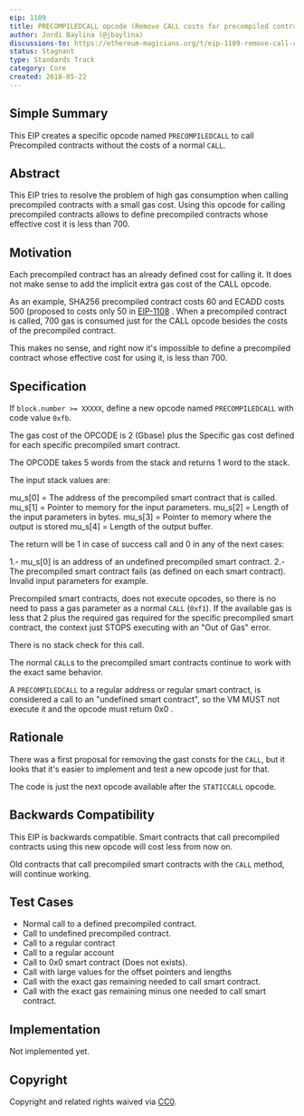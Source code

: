 ```yaml
---
eip: 1109
title: PRECOMPILEDCALL opcode (Remove CALL costs for precompiled contracts)
author: Jordi Baylina (@jbaylina)
discussions-to: https://ethereum-magicians.org/t/eip-1109-remove-call-costs-for-precompiled-contracts/447
status: Stagnant
type: Standards Track
category: Core
created: 2018-05-22
---
```


## Simple Summary

This EIP creates a specific opcode named `PRECOMPILEDCALL` to call Precompiled contracts without the costs of a normal `CALL`.

## Abstract

This EIP tries to resolve the problem of high gas consumption when calling precompiled contracts with a small gas cost. Using this opcode for calling precompiled contracts allows to define precompiled contracts whose effective cost it is less than 700.

## Motivation

Each precompiled contract has an already defined cost for calling it. It does not make sense to add the implicit extra gas cost of the CALL opcode.

As an example, SHA256 precompiled contract costs 60 and ECADD costs 500 (proposed to costs only 50 in [EIP-1108](./eip-1108.md) . When a precompiled contract is called, 700 gas is consumed just for the CALL opcode besides the costs of the precompiled contract.

This makes no sense, and right now it's impossible to define a precompiled contract whose effective cost for using it, is less than 700.

## Specification

If `block.number >= XXXXX`, define a new opcode named `PRECOMPILEDCALL` with code value `0xfb`.

The gas cost of the OPCODE is 2 (Gbase) plus the Specific gas cost defined for each specific precompiled smart contract.

The OPCODE takes 5 words from the stack and returns 1 word to the stack.

The input stack values are:

mu_s[0] = The address of the precompiled smart contract that is called.
mu_s[1] = Pointer to memory for the input parameters.
mu_s[2] = Length of the input parameters in bytes.
mu_s[3] = Pointer to memory where the output is stored
mu_s[4] = Length of the output buffer.


The return will be 1 in case of success call and 0 in any of the next cases:

1.- mu_s[0] is an address of an undefined precompiled smart contract.
2.- The precompiled smart contract fails (as defined on each smart contract). Invalid input parameters for example.

Precompiled smart contracts, does not execute opcodes, so there is no need to pass a gas parameter as a normal `CALL` (`0xf1`).  If the available gas is less that 2 plus the required gas required for the specific precompiled smart contract, the context just STOPS executing with an "Out of Gas" error.

There is no stack check for this call.

The normal `CALL`s to the precompiled smart contracts continue to work with the exact same behavior.

A `PRECOMPILEDCALL` to a regular address or regular smart contract, is considered a call to an "undefined smart contract", so the VM MUST not execute it and the opcode must return 0x0 .


## Rationale

There was a first proposal for removing the gast consts for the `CALL`, but it looks that it's easier to implement and test a new opcode just for that.

The code is just the next opcode available after the `STATICCALL` opcode.

## Backwards Compatibility

This EIP is backwards compatible.  Smart contracts that call precompiled contracts using this new opcode will cost less from now on.

Old contracts that call precompiled smart contracts with the `CALL` method, will continue working.

## Test Cases

- Normal call to a defined precompiled contract.
- Call to undefined precompiled contract.
- Call to a regular contract
- Call to a regular account
- Call to 0x0 smart contract (Does not exists).
- Call with large values for the offset pointers and lengths
- Call with the exact gas remaining needed to call smart contract.
- Call with the exact gas remaining minus one needed to call smart contract.

## Implementation

Not implemented yet.

## Copyright
Copyright and related rights waived via [CC0](../LICENSE.md).
